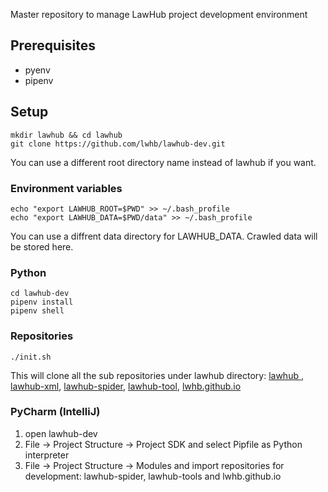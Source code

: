 Master repository to manage LawHub project development environment

## Prerequisites
* pyenv
* pipenv

## Setup
```
mkdir lawhub && cd lawhub
git clone https://github.com/lwhb/lawhub-dev.git
```
You can use a different root directory name instead of lawhub if you want.

### Environment variables
```
echo "export LAWHUB_ROOT=$PWD" >> ~/.bash_profile
echo "export LAWHUB_DATA=$PWD/data" >> ~/.bash_profile
```
You can use a diffrent data directory for LAWHUB_DATA. Crawled data will be stored here.

### Python
```
cd lawhub-dev
pipenv install 
pipenv shell
```

### Repositories
```
./init.sh
```
This will clone all the sub repositories under lawhub directory: [lawhub
](https://github.com/lwhb/lawhub), [lawhub-xml](https://github.com/lwhb/lawhub-xml), [lawhub-spider](https://github.com/lwhb/lawhub-spider), [lawhub-tool](https://github.com/lwhb/lawhub-tool), [lwhb.github.io](https://github.com/lwhb/lwhb.github.io)

### PyCharm (IntelliJ)
1. open lawhub-dev
1. File -> Project Structure -> Project SDK and select Pipfile as Python interpreter
1. File -> Project Structure -> Modules and import repositories for development: lawhub-spider, lawhub-tools and lwhb.github.io